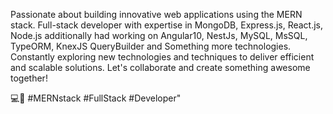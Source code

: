 Passionate about building innovative web applications using the MERN stack. 
Full-stack developer with expertise in MongoDB, Express.js, React.js, Node.js 
additionally had working on Angular10, NestJs, MySQL, MsSQL, TypeORM, KnexJS QueryBuilder and Something more technologies. 
Constantly exploring new technologies and techniques to deliver efficient and scalable solutions. 
Let's collaborate and create something awesome together! 

💻🚀 #MERNstack #FullStack #Developer"





